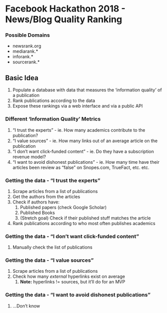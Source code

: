 # Facebook Hackathon 2018 - News/Blog Quality Ranking

### Possible Domains
* newsrank.org
* mediarank.*
* inforank.*
* sourcerank.*

## Basic Idea
1.  Populate a database with data that measures the ‘information quality’ of a publication
2. Rank publications according to the data
3. Expose these rankings via a web interface and via a public API

### Different ‘Information Quality’ Metrics
1. “I trust the experts” - ie. How many academics contribute to the publication?
2. “I value sources” - ie. How many links out of an average article on the publication
3. “I don’t want click-funded content” - ie. Do they have a subscription revenue model?
4. “I want to avoid dishonest publications” - ie. How many time have their articles been review as “false” on Snopes.com, TrueFact, etc. etc.

### Getting the data - “I trust the experts”
1. Scrape articles from a list of publications
2. Get the authors from the articles
3. Check if authors have:
	1. Published papers (check Google Scholar)
	2. Published Books
	3. (Stretch goal) Check if their published stuff matches the article
4. Rank publications according to who most often publishes academics

### Getting the data - “I don’t want click-funded content”
1. Manually check the list of publications

### Getting the data - “I value sources”
1. Scrape articles from a list of publications
2. Check how many *external* hyperlinks exist on average
	1. **Note:** hyperlinks != sources, but it’ll do for an MVP
### Getting the data - “I want to avoid dishonest publications”
1. …Don’t know
